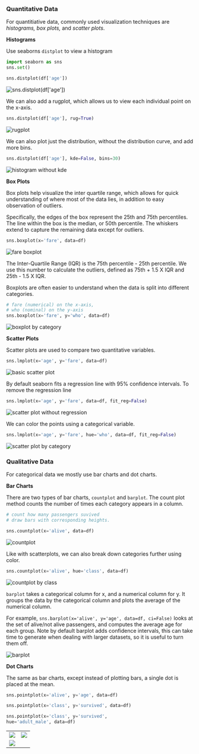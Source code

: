 ### Quantitative Data

For quantitiative data, commonly used visualization techniques are *histograms, box plots,* and *scatter plots*.

**Histograms**

Use seaborns `distplot` to view a histogram

```python
import seaborn as sns
sns.set()

sns.distplot(df['age'])
```

![sns.distplot(df['age'])](https://www.textbook.ds100.org/_images/viz_quantitative_7_0.png)

We can also add a rugplot, which allows us to view each individual point on the x-axis.

```python
sns.distplot(df['age'], rug=True)
```

![rugplot](https://www.textbook.ds100.org/_images/viz_quantitative_9_0.png)

We can also plot just the distribution, without the distribution curve, and add more bins.

```python
sns.distplot(df['age'], kde=False, bins=30)
```

![histogram without kde](https://www.textbook.ds100.org/_images/viz_quantitative_11_0.png)

**Box Plots**

Box plots help visualize the inter quartile range, which allows for quick understanding of where most of the data lies, in addition to easy observation of outliers. 

Specifically, the edges of the box represent the 25th and 75th percentiles. The line within the box is the median, or 50th percentile. The whiskers extend to capture the remaining data except for outliers.

```python
sns.boxplot(x='fare', data=df)
```

![fare boxplot](https://www.textbook.ds100.org/_images/viz_quantitative_13_0.png)

The Inter-Quartile Range (IQR) is the 75th percentile - 25th percentile. We use this number to calculate the outliers, defined as 75th + 1.5 X IQR and 25th - 1.5 X IQR.

Boxplots are often easier to understand when the data is split into different categories.

```python
# fare (numerical) on the x-axis,
# who (nominal) on the y-axis
sns.boxplot(x='fare', y='who', data=df)
```

![boxplot by category](https://www.textbook.ds100.org/_images/viz_quantitative_19_0.png)


**Scatter Plots**

Scatter plots are used to compare two quantitative variables. 

```python
sns.lmplot(x='age', y='fare', data=df)
```

![basic scatter plot](https://www.textbook.ds100.org/_images/viz_quantitative_25_0.png)

By default seaborn fits a regression line with 95% confidence intervals. To remove the regression line

```python
sns.lmplot(x='age', y='fare', data=df, fit_reg=False)
```

![scatter plot without regression](https://www.textbook.ds100.org/_images/viz_quantitative_27_0.png)

We can color the points using a categorical variable.

```python
sns.lmplot(x='age', y='fare', hue='who', data=df, fit_reg=False)
```

![scatter plot by category](https://www.textbook.ds100.org/_images/viz_quantitative_29_0.png)

### Qualitative Data

For categorical data we mostly use bar charts and dot charts.

**Bar Charts**

There are two types of bar charts, `countplot` and `barplot`. The count plot method counts the number of times each category appears in a column.

```python
# count how many passengers suvived
# draw bars with corresponding heights.

sns.countplot(x='alive', data=df)
```

![countplot](https://www.textbook.ds100.org/_images/viz_qualitative_5_0.png)

Like with scatterplots, we can also break down categories further using color.

```python
sns.countplot(x='alive', hue='class', data=df)
```

![countplot by class](https://www.textbook.ds100.org/_images/viz_qualitative_7_0.png)

`barplot` takes a categorical column for x, and a numerical column for y. It groups the data by the categorical column and plots the average of the numerical column. 

For example, `sns.barplot(x='alive', y='age', data=df, ci=False)` looks at the set of alive/not alive passengers, and computes the average age for each group. Note by default barplot adds confidence intervals, this can take time to generate when dealing with larger datasets, so it is useful to turn them off.

![barplot](https://www.textbook.ds100.org/_images/viz_qualitative_9_0.png)

**Dot Charts**

The same as bar charts, except instead of plotting bars, a single dot is placed at the mean. 

```python
sns.pointplot(x='alive', y='age', data=df)

sns.pointplot(x='class', y='survived', data=df)

sns.pointplot(x='class', y='survived',
hue='adult_male', data=df)
```

|	|	|
|:-------:|:--------:|
| ![](https://www.textbook.ds100.org/_images/viz_qualitative_15_0.png) |	![](https://www.textbook.ds100.org/_images/viz_qualitative_17_0.png)|
| ![](https://www.textbook.ds100.org/_images/viz_qualitative_18_0.png) | |